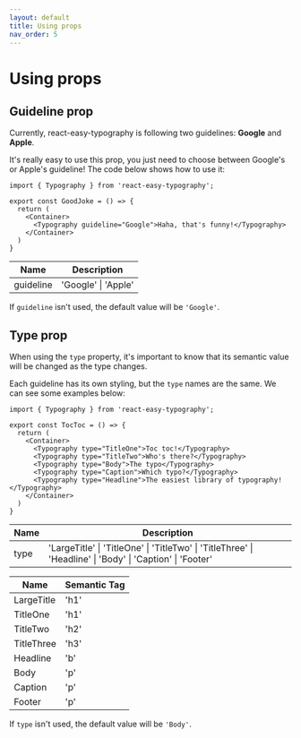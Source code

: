 ```yaml
---
layout: default
title: Using props
nav_order: 5
---
```


# Using props

## Guideline prop

Currently, react-easy-typography is following two guidelines: **Google** and **Apple**.

It's really easy to use this prop, you just need to choose between Google's or Apple's guideline! The code below shows how to use it:

```
import { Typography } from 'react-easy-typography';

export const GoodJoke = () => {
  return (
    <Container>
      <Typography guideline="Google">Haha, that's funny!</Typography>
    </Container>
  )
}
```

| Name      | Description         |
| --------- | ------------------- |
| guideline | 'Google' \| 'Apple' |

If `guideline` isn't used, the default value will be `'Google'`.

## Type prop

When using the `type` property, it's important to know that its semantic value will be changed as the type changes.

Each guideline has its own styling, but the `type` names are the same. We can see some examples below:

```
import { Typography } from 'react-easy-typography';

export const TocToc = () => {
  return (
    <Container>
      <Typography type="TitleOne">Toc toc!</Typography>
      <Typography type="TitleTwo">Who's there?</Typography>
      <Typography type="Body">The typo</Typography>
      <Typography type="Caption">Which typo?</Typography>
      <Typography type="Headline">The easiest library of typography!</Typography>
    </Container>
  )
}
```

| Name | Description                                                                                               |
| ---- | --------------------------------------------------------------------------------------------------------- |
| type | 'LargeTitle' \| 'TitleOne' \| 'TitleTwo' \| 'TitleThree' \| 'Headline' \| 'Body' \| 'Caption' \| 'Footer' |

| Name       | Semantic Tag |
| ---------- | ------------ |
| LargeTitle | 'h1'         |
| TitleOne   | 'h1'         |
| TitleTwo   | 'h2'         |
| TitleThree | 'h3'         |
| Headline   | 'b'          |
| Body       | 'p'          |
| Caption    | 'p'          |
| Footer     | 'p'          |

If `type` isn't used, the default value will be `'Body'`.
